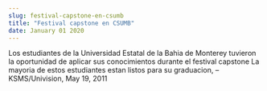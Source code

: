 ```yaml
---
slug: festival-capstone-en-csumb
title: "Festival capstone en CSUMB"
date: January 01 2020
---
```


<p>Los estudiantes de la Universidad Estatal de la Bahia de Monterey tuvieron la oportunidad de aplicar sus conocimientos durante el festival capstone La mayoria de estos estudiantes estan listos para su graduacion, – KSMS/Univision, May 19, 2011
</p>
